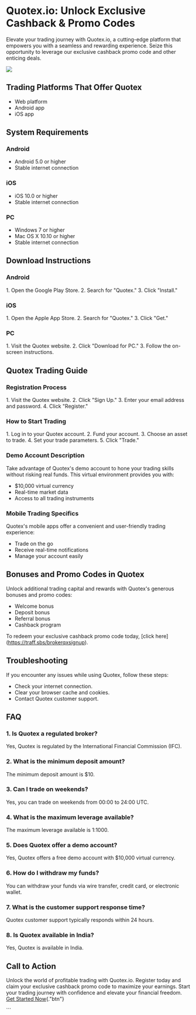 # Quotex.io: Unlock Exclusive Cashback & Promo Codes

Elevate your trading journey with Quotex.io, a cutting-edge platform
that empowers you with a seamless and rewarding experience. Seize this
opportunity to leverage our exclusive cashback promo code and other
enticing deals.

[![](https://static.quotex.io/files/4_en/300_250.jpg)](https://traff.sbs/brokerqxlid)

## Trading Platforms That Offer Quotex

-   Web platform
-   Android app
-   iOS app

## System Requirements

### Android

-   Android 5.0 or higher
-   Stable internet connection

### iOS

-   iOS 10.0 or higher
-   Stable internet connection

### PC

-   Windows 7 or higher
-   Mac OS X 10.10 or higher
-   Stable internet connection

## Download Instructions

### Android

1\. Open the Google Play Store. 2. Search for "Quotex." 3. Click
"Install."

### iOS

1\. Open the Apple App Store. 2. Search for "Quotex." 3. Click
"Get."

### PC

1\. Visit the Quotex website. 2. Click "Download for PC." 3.
Follow the on-screen instructions.

## Quotex Trading Guide

### Registration Process

1\. Visit the Quotex website. 2. Click "Sign Up." 3. Enter your
email address and password. 4. Click "Register."

### How to Start Trading

1\. Log in to your Quotex account. 2. Fund your account. 3. Choose an
asset to trade. 4. Set your trade parameters. 5. Click "Trade."

### Demo Account Description

Take advantage of Quotex\'s demo account to hone your trading skills
without risking real funds. This virtual environment provides you with:

-   \$10,000 virtual currency
-   Real-time market data
-   Access to all trading instruments

### Mobile Trading Specifics

Quotex\'s mobile apps offer a convenient and user-friendly trading
experience:

-   Trade on the go
-   Receive real-time notifications
-   Manage your account easily

## Bonuses and Promo Codes in Quotex

Unlock additional trading capital and rewards with Quotex\'s generous
bonuses and promo codes:

-   Welcome bonus
-   Deposit bonus
-   Referral bonus
-   Cashback program

To redeem your exclusive cashback promo code today, \[click
here\](https://traff.sbs/brokerqxsignup).

## Troubleshooting

If you encounter any issues while using Quotex, follow these steps:

-   Check your internet connection.
-   Clear your browser cache and cookies.
-   Contact Quotex customer support.

## FAQ

### 1. Is Quotex a regulated broker?

Yes, Quotex is regulated by the International Financial Commission
(IFC).

### 2. What is the minimum deposit amount?

The minimum deposit amount is \$10.

### 3. Can I trade on weekends?

Yes, you can trade on weekends from 00:00 to 24:00 UTC.

### 4. What is the maximum leverage available?

The maximum leverage available is 1:1000.

### 5. Does Quotex offer a demo account?

Yes, Quotex offers a free demo account with \$10,000 virtual currency.

### 6. How do I withdraw my funds?

You can withdraw your funds via wire transfer, credit card, or
electronic wallet.

### 7. What is the customer support response time?

Quotex customer support typically responds within 24 hours.

### 8. Is Quotex available in India?

Yes, Quotex is available in India.

## Call to Action

Unlock the world of profitable trading with Quotex.io. Register today
and claim your exclusive cashback promo code to maximize your earnings.
Start your trading journey with confidence and elevate your financial
freedom. [Get Started
Now](\%22https://traff.sbs/brokerqxsignup\%22){."btn"}

\`\`\`

